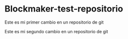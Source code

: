 # Blockmaker-test-repositorio

Este es mi primer cambio en un repositorio de git

Este es mi segundo cambio en un repositorio de git

